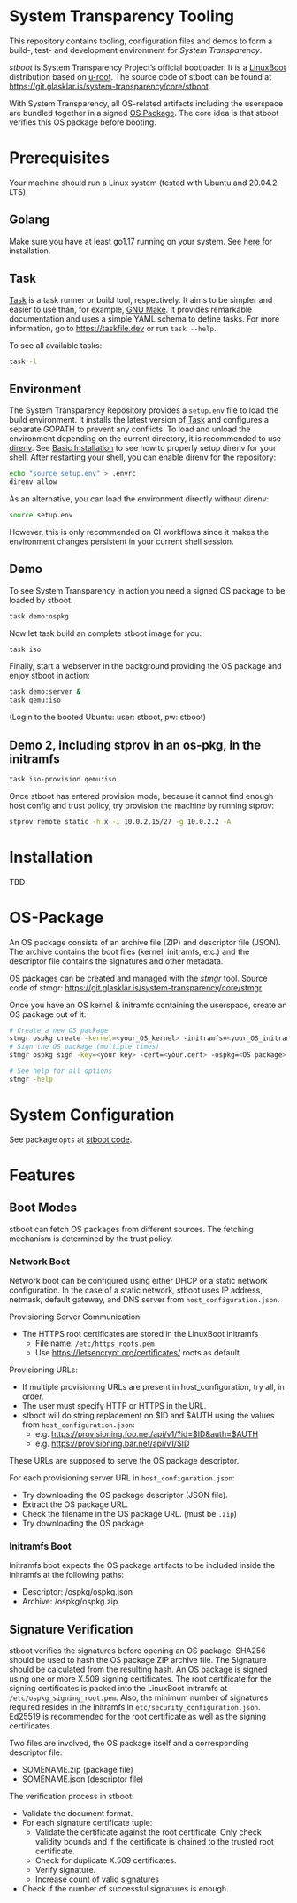 # System Transparency Tooling

This repository contains tooling, configuration files and demos to form a build-, test- and development environment for _System Transparency_.

_stboot_ is System Transparency Project’s official bootloader. It is a [LinuxBoot](https://www.linuxboot.org/) distribution based on [u-root](https://github.com/u-root/u-root). The source code of stboot can be found at https://git.glasklar.is/system-transparency/core/stboot.

With System Transparency, all OS-related artifacts including the userspace are bundled together in a signed [OS Package](#OS-Package). The core idea is that stboot verifies this OS package before booting.


# Prerequisites
Your machine should run a Linux system (tested with Ubuntu and 20.04.2 LTS).

## Golang

Make sure you have at least go1.17 running on your system. See [here](https://go.dev/doc/install) for installation.

## Task

[Task](https://taskfile.dev) is a task runner or build tool, respectively. It aims to be simpler and easier to use than, for example, [GNU Make](https://www.gnu.org/software/make/). It provides remarkable documentation and uses a simple YAML schema to define tasks. For more information, go to https://taskfile.dev or run `task --help`.

To see all available tasks:

```bash
task -l
```

## Environment

The System Transparency Repository provides a `setup.env` file to load the build environment. It installs the latest version of [Task](https://taskfile.dev) and configures a separate GOPATH to prevent any conflicts. To load and unload the environment depending on the current directory, it is recommended to use [direnv](https://direnv.net/). See [Basic Installation](https://direnv.net/#basic-installation) to see how to properly setup direnv for your shell.
After restarting your shell, you can enable direnv for the repository:

```bash
echo "source setup.env" > .envrc
direnv allow
```

As an alternative, you can load the environment directly without direnv:

```bash
source setup.env
```

However, this is only recommended on CI workflows since it makes the environment changes persistent in your current shell session.


## Demo

To see System Transparency in action you need a signed OS package to be loaded by stboot.

```bash
task demo:ospkg
```

Now let task build an complete stboot image for you:

```bash
task iso
```

Finally, start a webserver in the background providing the OS package and enjoy stboot in action:
``` bash
task demo:server &
task qemu:iso
```
(Login to the booted Ubuntu: user: stboot, pw: stboot)


## Demo 2, including stprov in an os-pkg, in the initramfs
``` bash
task iso-provision qemu:iso
```

Once stboot has entered provision mode, because it cannot find enough
host config and trust policy, try provision the machine by running stprov:

``` bash
stprov remote static -h x -i 10.0.2.15/27 -g 10.0.2.2 -A
```


# Installation

TBD

# OS-Package
An OS package consists of an archive file (ZIP) and descriptor file (JSON). The archive contains the boot files (kernel, initramfs, etc.) and the descriptor file contains the signatures and other metadata.

OS packages can be created and managed with the _stmgr_ tool. Source code of stmgr: https://git.glasklar.is/system-transparency/core/stmgr

Once you have an OS kernel & initramfs containing the userspace, create an OS package out of it:
``` bash
# Create a new OS package
stmgr ospkg create -kernel=<your_OS_kernel> -initramfs=<your_OS_initramfs>
# Sign the OS package (multiple times)
stmgr ospkg sign -key=<your.key> -cert=<your.cert> -ospkg=<OS package>

# See help for all options
stmgr -help
```

# System Configuration

See package `opts` at [stboot code](https://git.glasklar.is/system-transparency/core/stboot).

# Features

## Boot Modes

stboot can fetch OS packages from different sources. The fetching mechanism is determined by the trust policy.

### Network Boot
Network boot can be configured using either DHCP or a static network configuration. In the case of a static network, stboot uses IP address, netmask, default gateway, and DNS server from `host_configuration.json`.

Provisioning Server Communication:
* The HTTPS root certificates are stored in the LinuxBoot initramfs
    * File name: `/etc/https_roots.pem`
    * Use https://letsencrypt.org/certificates/ roots as default.

Provisioning URLs:
* If multiple provisioning URLs are present in host_configuration, try all, in order.
* The user must specify HTTP or HTTPS in the URL.
* stboot will do string replacement on $ID and $AUTH using the values from `host_configuration.json`:
    * e.g. https://provisioning.foo.net/api/v1/?id=$ID&auth=$AUTH 
    * e.g. https://provisioning.bar.net/api/v1/$ID

These URLs are supposed to serve the OS package descriptor.

For each provisioning server URL in `host_configuration.json`:
* Try downloading the OS package descriptor (JSON file).
* Extract the OS package URL.
* Check the filename in the OS package URL. (must be `.zip`)
* Try downloading the OS package

### Initramfs Boot
Initramfs boot expects the OS package artifacts to be included inside the initramfs at the following paths:
* Descriptor: /ospkg/ospkg.json
* Archive: /ospkg/ospkg.zip

## Signature Verification

stboot verifies the signatures before opening an OS package.
SHA256 should be used to hash the OS package ZIP archive file. The Signature should be calculated from the resulting hash.
An OS package is signed using one or more X.509 signing certificates.
The root certificate for the signing certificates is packed into the LinuxBoot initramfs at `/etc/ospkg_signing_root.pem`. Also, the minimum number of signatures required resides in the initramfs in `etc/security_configuration.json`. Ed25519 is recommended for the root certificate as well as the signing certificates.

Two files are involved, the OS package itself and a corresponding descriptor file:
* SOMENAME.zip (package file)
* SOMENAME.json (descriptor file)

The verification process in stboot:
* Validate the document format.
* For each signature certificate tuple:
    * Validate the certificate against the root certificate.
        Only check validity bounds and if the certificate is chained to the trusted root certificate.
    * Check for duplicate X.509 certificates.
    * Verify signature.
    * Increase count of valid signatures
* Check if the number of successful signatures is enough.



